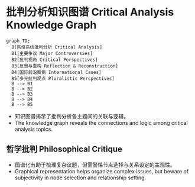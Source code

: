 # 批判分析知识图谱 Critical Analysis Knowledge Graph

```mermaid
graph TD;
  B[网络系统批判分析 Critical Analysis]
  B1[主要争议 Major Controversies]
  B2[批判视角 Critical Perspectives]
  B3[反思与重构 Reflection & Reconstruction]
  B4[国际前沿案例 International Cases]
  B5[多元批判观点 Pluralistic Perspectives]
  B --> B1
  B --> B2
  B --> B3
  B --> B4
  B --> B5
```

- 知识图谱揭示了批判分析各主题间的关联与逻辑。
- The knowledge graph reveals the connections and logic among critical analysis topics.

## 哲学批判 Philosophical Critique

- 图谱化有助于梳理复杂议题，但需警惕节点选择与关系设定的主观性。
- Graphical representation helps organize complex issues, but beware of subjectivity in node selection and relationship setting.
